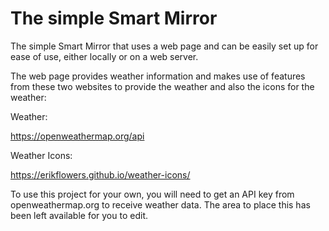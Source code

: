 # The simple Smart Mirror
The simple Smart Mirror that uses a web page and can be easily set up for ease of use, either locally or on a web server. 

The web page provides weather information and makes use of features from these two websites to provide the weather and also the icons for the weather: 

Weather: 

https://openweathermap.org/api

Weather Icons: 

https://erikflowers.github.io/weather-icons/


To use this project for your own, you will need to get an API key from openweathermap.org to receive weather data. The area to place this has been left available for you to edit. 


